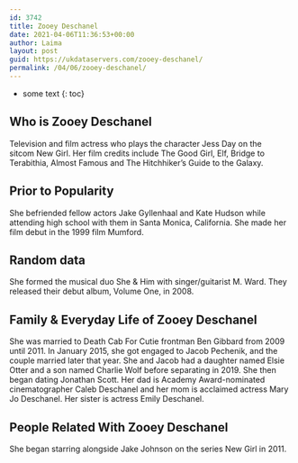 ```yaml
---
id: 3742
title: Zooey Deschanel
date: 2021-04-06T11:36:53+00:00
author: Laima
layout: post
guid: https://ukdataservers.com/zooey-deschanel/
permalink: /04/06/zooey-deschanel/
---
```


* some text
{: toc}


## Who is Zooey Deschanel
                  
                  
                  
Television and film actress who plays the character Jess Day on the sitcom New Girl. Her film credits include The Good Girl, Elf, Bridge to Terabithia, Almost Famous and The Hitchhiker&#8217;s Guide to the Galaxy. 
                  
              
            
              
            
                
                
                
## Prior to Popularity
                  
                  
                  
She befriended fellow actors Jake Gyllenhaal and Kate Hudson while attending high school with them in Santa Monica, California. She made her film debut in the 1999 film Mumford.  
                  
              
            
              
            
                
                
                
## Random data
                  
                  
                  
She formed the musical duo She & Him with singer/guitarist M. Ward. They released their debut album, Volume One, in 2008. 
                  
              
            
              
            
                
                
                
## Family & Everyday Life of Zooey Deschanel
                  
                  
                  
She was married to Death Cab For Cutie frontman Ben Gibbard from 2009 until 2011. In January 2015, she got engaged to Jacob Pechenik, and the couple married later that year. She and Jacob had a daughter named Elsie Otter and a son named Charlie Wolf before separating in 2019. She then began dating Jonathan Scott. Her dad is Academy Award-nominated cinematographer Caleb Deschanel and her mom is acclaimed actress Mary Jo Deschanel. Her sister is actress Emily Deschanel. 
                  
              
            
              
            
                
                
                
## People Related With Zooey Deschanel
                  
                  
                  
She began starring alongside Jake Johnson on the series New Girl in 2011. 
                  
              
            
              
            
                
              
            
              
              
            
            
              
            
          
          
          